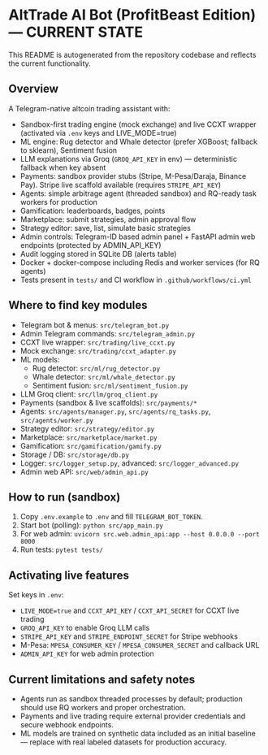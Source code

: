 # AltTrade AI Bot (ProfitBeast Edition) — CURRENT STATE

This README is autogenerated from the repository codebase and reflects the current functionality.

## Overview
A Telegram-native altcoin trading assistant with:
- Sandbox-first trading engine (mock exchange) and live CCXT wrapper (activated via `.env` keys and LIVE_MODE=true)
- ML engine: Rug detector and Whale detector (prefer XGBoost; fallback to sklearn), Sentiment fusion
- LLM explanations via Groq (`GROQ_API_KEY` in env) — deterministic fallback when key absent
- Payments: sandbox provider stubs (Stripe, M-Pesa/Daraja, Binance Pay). Stripe live scaffold available (requires `STRIPE_API_KEY`)
- Agents: simple arbitrage agent (threaded sandbox) and RQ-ready task workers for production
- Gamification: leaderboards, badges, points
- Marketplace: submit strategies, admin approval flow
- Strategy editor: save, list, simulate basic strategies
- Admin controls: Telegram-ID based admin panel + FastAPI admin web endpoints (protected by ADMIN_API_KEY)
- Audit logging stored in SQLite DB (alerts table)
- Docker + docker-compose including Redis and worker services (for RQ agents)
- Tests present in `tests/` and CI workflow in `.github/workflows/ci.yml`

## Where to find key modules
- Telegram bot & menus: `src/telegram_bot.py`
- Admin Telegram commands: `src/telegram_admin.py`
- CCXT live wrapper: `src/trading/live_ccxt.py`
- Mock exchange: `src/trading/ccxt_adapter.py`
- ML models:
  - Rug detector: `src/ml/rug_detector.py`
  - Whale detector: `src/ml/whale_detector.py`
  - Sentiment fusion: `src/ml/sentiment_fusion.py`
- LLM Groq client: `src/llm/groq_client.py`
- Payments (sandbox & live scaffolds): `src/payments/*`
- Agents: `src/agents/manager.py`, `src/agents/rq_tasks.py`, `src/agents/worker.py`
- Strategy editor: `src/strategy/editor.py`
- Marketplace: `src/marketplace/market.py`
- Gamification: `src/gamification/gamify.py`
- Storage / DB: `src/storage/db.py`
- Logger: `src/logger_setup.py`, advanced: `src/logger_advanced.py`
- Admin web API: `src/web/admin_api.py`

## How to run (sandbox)
1. Copy `.env.example` to `.env` and fill `TELEGRAM_BOT_TOKEN`.
2. Start bot (polling): `python src/app_main.py`
3. For web admin: `uvicorn src.web.admin_api:app --host 0.0.0.0 --port 8000`
4. Run tests: `pytest tests/`

## Activating live features
Set keys in `.env`:
- `LIVE_MODE=true` and `CCXT_API_KEY` / `CCXT_API_SECRET` for CCXT live trading
- `GROQ_API_KEY` to enable Groq LLM calls
- `STRIPE_API_KEY` and `STRIPE_ENDPOINT_SECRET` for Stripe webhooks
- M-Pesa: `MPESA_CONSUMER_KEY` / `MPESA_CONSUMER_SECRET` and callback URL
- `ADMIN_API_KEY` for web admin protection

## Current limitations and safety notes
- Agents run as sandbox threaded processes by default; production should use RQ workers and proper orchestration.
- Payments and live trading require external provider credentials and secure webhook endpoints.
- ML models are trained on synthetic data included as an initial baseline — replace with real labeled datasets for production accuracy.

